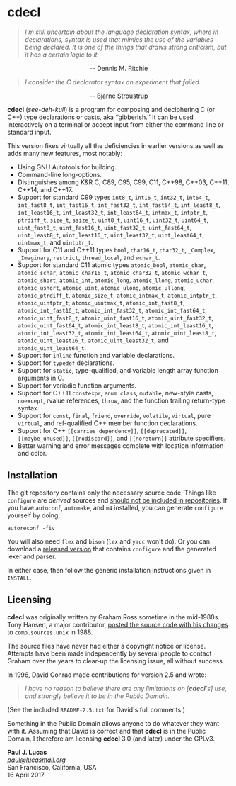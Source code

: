 # cdecl

> *I’m still uncertain about the language declaration syntax, where in
> declarations, syntax is used that mimics the use of the variables being
> declared.  It is one of the things that draws strong criticism, but it has a
> certain logic to it.*

<div style="text-align: center">
-- Dennis M. Ritchie
</div>
<p></p>

> *I consider the C declarator syntax an experiment that failed.*

<div style="text-align: center">
-- Bjarne Stroustrup
</div>
<p></p>

**cdecl** (_see-deh-kull_)
is a program for composing and deciphering C (or C++)
type declarations or casts, aka ‘‘gibberish.’’
It can be used interactively on a terminal or
accept input from either the command line or standard input.

This version fixes virtually all the deficiencies in earlier versions
as well as adds many new features,
most notably:

* Using GNU Autotools for building.
* Command-line long-options.
* Distinguishes among
  K&R C,
  C89,
  C95,
  C99,
  C11,
  C++98,
  C++03,
  C++11,
  C++14,
  and
  C++17.
* Support for standard C99 types
  `int8_t`,
  `int16_t`,
  `int32_t`,
  `int64_t`,
  `int_fast8_t`,
  `int_fast16_t`,
  `int_fast32_t`,
  `int_fast64_t`,
  `int_least8_t`,
  `int_least16_t`,
  `int_least32_t`,
  `int_least64_t`,
  `intmax_t`,
  `intptr_t`,
  `ptrdiff_t`,
  `size_t`,
  `ssize_t`,
  `uint8_t`,
  `uint16_t`,
  `uint32_t`,
  `uint64_t`,
  `uint_fast8_t`,
  `uint_fast16_t`,
  `uint_fast32_t`,
  `uint_fast64_t`,
  `uint_least8_t`,
  `uint_least16_t`,
  `uint_least32_t`,
  `uint_least64_t`,
  `uintmax_t`,
  and
  `uintptr_t`.
* Support for C11 and C++11 types
  `bool`,
  `char16_t`,
  `char32_t`,
  `_Complex`,
  `_Imaginary`,
  `restrict`,
  `thread_local`,
  and
  `wchar_t`.
* Support for standard C11 atomic types
  `atomic_bool`,
  `atomic_char`,
  `atomic_schar`,
  `atomic_char16_t`,
  `atomic_char32_t`,
  `atomic_wchar_t`,
  `atomic_short`,
  `atomic_int`,
  `atomic_long`,
  `atomic_llong`,
  `atomic_uchar`,
  `atomic_ushort`,
  `atomic_uint`,
  `atomic_ulong`,
  `atomic_ullong`,
  `atomic_ptrdiff_t`,
  `atomic_size_t`,
  `atomic_intmax_t`,
  `atomic_intptr_t`,
  `atomic_uintptr_t`,
  `atomic_uintmax_t`,
  `atomic_int_fast8_t`,
  `atomic_int_fast16_t`,
  `atomic_int_fast32_t`,
  `atomic_int_fast64_t`,
  `atomic_uint_fast8_t`,
  `atomic_uint_fast16_t`,
  `atomic_uint_fast32_t`,
  `atomic_uint_fast64_t`,
  `atomic_int_least8_t`,
  `atomic_int_least16_t`,
  `atomic_int_least32_t`,
  `atomic_int_least64_t`,
  `atomic_uint_least8_t`,
  `atomic_uint_least16_t`,
  `atomic_uint_least32_t`,
  and
  `atomic_uint_least64_t`.
* Support for `inline` function and variable declarations.
* Support for `typedef` declarations.
* Support for `static`, type-qualified, and variable length array
  function arguments in C.
* Support for variadic function arguments.
* Support for C++11
  `constexpr`,
  `enum class`,
  `mutable`,
  new-style casts,
  `noexcept`,
  rvalue references,
  `throw`,
  and
  the function trailing return-type syntax.
* Support for
  `const`,
  `final`,
  `friend`,
  `override`,
  `volatile`,
  `virtual`,
  pure `virtual`,
  and ref-qualified
  C++ member function declarations.
* Support for C++
  `[[carries_dependency]]`,
  `[[deprecated]]`,
  `[[maybe_unused]]`,
  `[[nodiscard]]`,
  and
  `[[noreturn]]`
  attribute specifiers.
* Better warning and error messages
  complete with location information and color.

## Installation

The git repository contains only the necessary source code.
Things like `configure` are _derived_ sources and
[should not be included in repositories](http://stackoverflow.com/a/18732931).
If you have `autoconf`, `automake`, and `m4` installed,
you can generate `configure` yourself by doing:

    autoreconf -fiv

You will also need `flex` and `bison`
(`lex` and `yacc` won't do).
Or you can download a
[released version](https://github.com/paul-j-lucas/cdecl/releases)
that contains `configure`
and the generated lexer and parser.

In either case,
then follow the generic installation instructions given in `INSTALL`.

## Licensing

**cdecl** was originally written by Graham Ross
sometime in the mid-1980s.
Tony Hansen, a major contributor,
[posted the source code with his changes](https://groups.google.com/d/msg/comp.sources.unix/Y76scbXQQBk/MVrZZBG0nNwJ)
to `comp.sources.unix` in 1988.

The source files have never had either a copyright notice or license.
Attempts have been made independently by several people
to contact Graham over the years to clear-up the licensing issue,
all without success.

In 1996,
David Conrad made contributions for version 2.5 and wrote:

> *I have no reason to believe there are any limitations on [**cdecl**'s] use,
> and strongly believe it to be in the Public Domain.*

(See the included `README-2.5.txt` for David's full comments.)

Something in the Public Domain allows anyone to do whatever they want with it.
Assuming that David is correct
and that **cdecl** is in the Public Domain,
I therefore am licensing **cdecl** 3.0 (and later) under the GPLv3.

**Paul J. Lucas**  
*paul@lucasmail.org*  
San Francisco, California, USA  
16 April 2017
